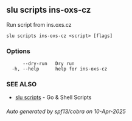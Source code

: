 ## slu scripts ins-oxs-cz

Run script from ins.oxs.cz

```
slu scripts ins-oxs-cz <script> [flags]
```

### Options

```
      --dry-run   Dry run
  -h, --help      help for ins-oxs-cz
```

### SEE ALSO

* [slu scripts](slu_scripts.md)	 - Go & Shell Scripts

###### Auto generated by spf13/cobra on 10-Apr-2025
